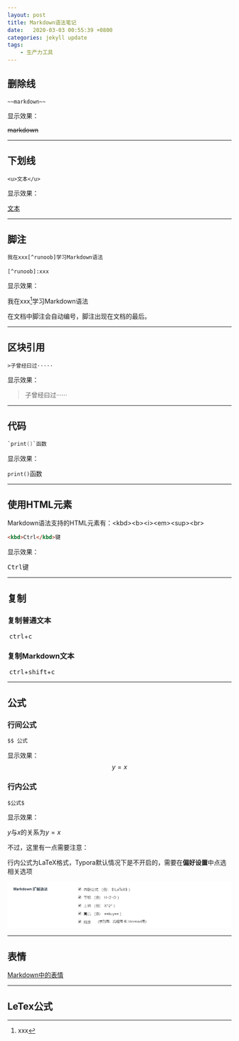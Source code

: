 ```yaml
---
layout: post
title: Markdown语法笔记
date:   2020-03-03 00:55:39 +0800
categories: jekyll update
tags:
    - 生产力工具
---
```




## 删除线

````
~~markdown~~
````

显示效果：

~~markdown~~

---

## 下划线

```
<u>文本</u>
```

显示效果：

<u>文本</u>

---

## 脚注

```
我在xxx[^runoob]学习Markdown语法

[^runoob]:xxx
```

显示效果：

我在xxx[^runoob]学习Markdown语法

[^runoob]:xxx

在文档中脚注会自动编号，脚注出现在文档的最后。

---

## 区块引用

```
>子曾经曰过·····
```

显示效果：

> 子曾经曰过······

---

## 代码

```c
`print()`函数
```

显示效果：

`print()`函数

---

## 使用HTML元素

Markdown语法支持的HTML元素有：\<kbd>\<b>\<i>\<em>\<sup>\<br>

```html
<kbd>Ctrl</kbd>键
```

显示效果：

<kbd>Ctrl</kbd>键

---

## 复制

### 复制普通文本

​	<kbd>ctrl</kbd>+<kbd>c</kbd>

### 复制Markdown文本

​	<kbd>ctrl</kbd>+<kbd>shift</kbd>+<kbd>c</kbd>

---

## 公式

### 行间公式

```markdown
$$ 公式
```

显示效果：
$$
y=x
$$

### 行内公式

```
$公式$
```

显示效果：

$y$与$x$的关系为$y=x$

不过，这里有一点需要注意：

行内公式为LaTeX格式，Typora默认情况下是不开启的，需要在**偏好设置**中点选相关选项

![image-20200225125852821-1582738669915](/assets/image-20200225125852821-1582738669915.png)

---

## 表情

[Markdown中的表情](https://github.com/guodongxiaren/README/blob/master/emoji.md)

---

## LeTex公式



